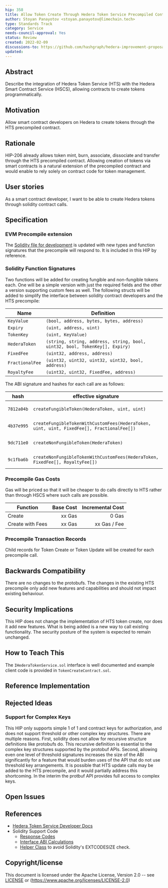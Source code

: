 ```yaml
---
hip: 358
title: Allow Token Create Through Hedera Token Service Precompiled Contract
author: Stoyan Panayotov <stoyan.panayotov@limechain.tech>
type: Standards Track
category: Service
needs-council-approval: Yes
status: Review
created: 2022-02-09
discussions-to: https://github.com/hashgraph/hedera-improvement-proposal/discussions/375
updated: 
---
```


## Abstract

Describe the integration of Hedera Token Service (HTS) with the Hedera Smart 
Contract Service (HSCS), allowing contracts to create tokens programmatically.

## Motivation

Allow smart contract developers on Hedera to create tokens through the HTS 
precompiled contract.

## Rationale

HIP-206 already allows token mint, burn, associate, dissociate and transfer 
through the HTS precompiled contract. Allowing creation of tokens via smart 
contracts is a natural extension of the precompiled contract and would enable 
to rely solely on contract code for token management. 

## User stories

As a smart contract developer, I want to be able to create Hedera tokens through 
solidity contract calls.

## Specification

### EVM Precompile extension

The [Solidity file for development](../assets/hip-206/solidity/IHederaTokenService.sol) 
is updated with new types and function signatures that the precompile will respond to. 
It is included in this HIP by reference.

### Solidity Function Signatures 

Two functions will be added for creating fungible and non-fungible tokens each.
One will be a simple version with just the required fields and the other a version 
supporting custom fees as well. 
The following structs will be added to simplify the interface between solidity 
contract developers and the HTS precompile: 

| Name                | Definition                                                                  |
| ------------------- | ----------------------------------------------------------------------------|
| `KeyValue`          | `(bool, address, bytes, bytes, address)`                                    |
| `Expiry`            | `(uint, address, uint)`                                                     |
| `TokenKey`          | `(uint, KeyValue)`                                                          |
| `HederaToken`       | `(string, string, address, string, bool, uint32, bool, TokenKey[], Expiry)` |
| `FixedFee`          | `(uint32, address, address)`                                                |
| `FractionalFee`     | `(uint32, uint32, uint32, uint32, bool, address)`                           |
| `RoyaltyFee`        | `(uint32, uint32, FixedFee, address)`                                       |

The ABI signature and hashes for each call are as follows:

| hash       | effective signature                                                                       | return                   |
| ---------- | ------------------------------------------------------------------------------------------|--------------------------|
| `7812a04b` | `createFungibleToken(HederaToken, uint, uint)`                                            | `(bool, addess, bytes)`  |
| `4b37e995` | `createFungibleTokenWithCustomFees(HederaToken, uint, uint, FixedFee[], FractionalFee[])` | `(bool, addess, bytes)`  |
| `9dc711e0` | `createNonFungibleToken(HederaToken)`                                                     | `(bool, addess, bytes)`  |
| `9c1fba6b` | `createNonFungibleTokenWithCustomFees(HederaToken, FixedFee[], RoyaltyFee[])`             | `(bool, addess, bytes)`  |

### Precompile Gas Costs

Gas will be priced so that it will be cheaper to do calls directly to HTS rather
than through HSCS where such calls are possible.

| Function                 | Base Cost |  Incremental Cost |
| ------------------------ | --------: | ----------------: |
| Create                   |    xx Gas |             0 Gas |
| Create with Fees         |    xx Gas |      xx Gas / Fee |

### Precompile Transaction Records

Child records for Token Create or Token Update will be created for each precompile call.


## Backwards Compatibility

There are no changes to the protobufs.
The changes in the existing HTS precompile only add new features and capabilities 
and should not impact existing behaviour.

## Security Implications

This HIP does not change the implementation of HTS token create, nor does it 
add new features. What is being added is a new way to call existing 
functionality. The security posture of the system is expected to remain 
unchanged.

## How to Teach This

The `IHederaTokenService.sol` interface is well documented and example client code 
is provided in `TokenCreateContract.sol`.

## Reference Implementation



## Rejected Ideas

### Support for Complex Keys

This HIP only supports simple 1 of 1 and contract keys for authorization, and 
does not support threshold or other complex key structures.
There are multiple reasons.  First, solidity does not allow for recursive 
structure definitions like protobufs do. This recursive definition is essential
to the complex key structures supported by the protobuf APIs. Second, allowing
even one level of threshold signatures increases the size of the ABI 
significantly for a feature that would burden uses of the API that do not use 
threshold key arrangements.
It is possible that HTS update calls may be added to the HTS precompile, and it 
would partially address this shortcoming. In the interim the protbuf API provides 
full access to complex keys.

## Open Issues



## References

- [Hedera Token Service Developer Docs](https://docs.hedera.com/guides/docs/hedera-api/token-service)
- Solidity Support Code
  - [Response Codes](https://github.com/hashgraph/hedera-smart-contracts/blob/main/hts-precompile/HederaResponseCodes.sol)
  - [Interface ABI Calculations](https://github.com/hashgraph/hedera-smart-contracts/blob/main/hts-precompile/IHederaTokenService.sol)
  - [Helper Class](https://github.com/hashgraph/hedera-smart-contracts/blob/main/hts-precompile/HederaTokenService.sol) to avoid Solidity's EXTCODESIZE check.

## Copyright/license

This document is licensed under the Apache License, Version 2.0 -- see [LICENSE](../LICENSE) or (https://www.apache.org/licenses/LICENSE-2.0)
